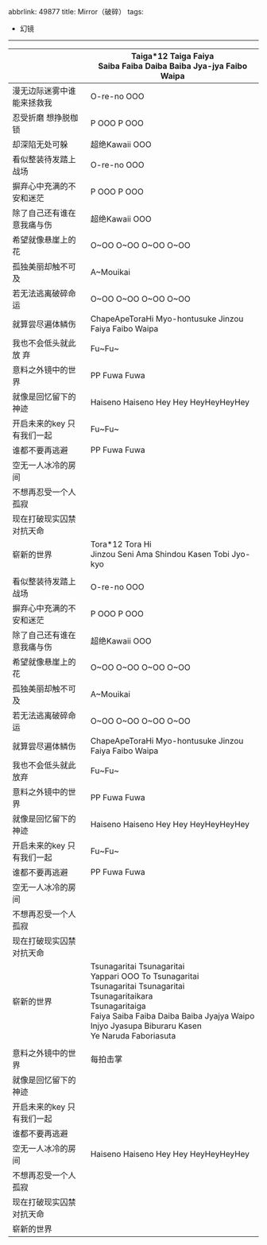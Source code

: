 abbrlink: 49877
title: Mirror（破碎）
tags:
  - 幻镜
---
|      |Taiga*12 Taiga Faiya<br>Saiba Faiba Daiba Baiba Jya-jya Faibo Waipa|
|--|--|
|漫无边际迷雾中谁能来拯救我|O-re-no OOO|
|忍受折磨 想挣脱枷锁|P OOO P OOO|
|却深陷无处可躲|超绝Kawaii OOO|
|看似整装待发踏上战场|O-re-no OOO|
|摒弃心中充满的不安和迷茫|P OOO P OOO|
|除了自己还有谁在意我痛与伤|超绝Kawaii OOO|
|希望就像悬崖上的花|O~OO O~OO O~OO O~OO|
|孤独美丽却触不可及|A~Mouikai|
|若无法逃离破碎命运|O~OO O~OO O~OO O~OO|
|就算尝尽遍体鳞伤|ChapeApeToraHi Myo-hontusuke Jinzou Faiya Faibo Waipa|
|我也不会低头就此放 弃|Fu~Fu~|
|意料之外镜中的世界|PP Fuwa Fuwa|
|就像是回忆留下的神迹|Haiseno Haiseno Hey Hey HeyHeyHeyHey|
|开启未来的key 只有我们一起|Fu~Fu~|
|谁都不要再逃避|PP Fuwa Fuwa|
|空无一人冰冷的房间|      |
|不想再忍受一个人孤寂|      |
|现在打破现实囚禁对抗天命|      |
|崭新的世界|Tora*12 Tora Hi<br>Jinzou Seni Ama Shindou Kasen Tobi Jyo-kyo|
|      |      |
|看似整装待发踏上战场|O-re-no OOO|
|摒弃心中充满的不安和迷茫|P OOO P OOO|
|除了自己还有谁在意我痛与伤|超绝Kawaii OOO|
|希望就像悬崖上的花|O~OO O~OO O~OO O~OO|
|孤独美丽却触不可及|A~Mouikai|
|若无法逃离破碎命运|O~OO O~OO O~OO O~OO|
|就算尝尽遍体鳞伤|ChapeApeToraHi Myo-hontusuke Jinzou Faiya Faibo Waipa|
|我也不会低头就此放弃|Fu~Fu~|
|意料之外镜中的世界|PP Fuwa Fuwa|
|就像是回忆留下的神迹|Haiseno Haiseno Hey Hey HeyHeyHeyHey|
|开启未来的key 只有我们一起|Fu~Fu~|
|谁都不要再逃避|PP Fuwa Fuwa|
|空无一人冰冷的房间|      |
|不想再忍受一个人孤寂|      |
|现在打破现实囚禁对抗天命|      |
|崭新的世界|Tsunagaritai Tsunagaritai<br>Yappari OOO To Tsunagaritai<br>Tsunagaritai Tsunagaritai<br>Tsunagaritaikara<br>Tsunagaritaiga<br>Faiya Saiba Faiba Daiba Baiba Jyajya Waipo<br>Injyo Jyasupa Biburaru Kasen<br>Ye Naruda Faboriasuta|
|      |      |
|意料之外镜中的世界|每拍击掌|
|就像是回忆留下的神迹|      |
|开启未来的key 只有我们一起|      |
|谁都不要再逃避|      |
|空无一人冰冷的房间|Haiseno Haiseno Hey Hey HeyHeyHeyHey|
|不想再忍受一个人孤寂|      |
|现在打破现实囚禁对抗天命|      |
|崭新的世界|      |